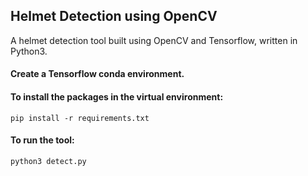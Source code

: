 ## Helmet Detection using OpenCV
A helmet detection tool built using OpenCV and Tensorflow, written in Python3.
#### Create a Tensorflow conda environment.
#### To install the packages in the virtual environment:
```
pip install -r requirements.txt
```
#### To run the tool:
```
python3 detect.py
```